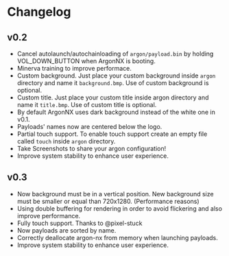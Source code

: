 # Changelog

## v0.2

- Cancel autolaunch/autochainloading of `argon/payload.bin` by holding VOL_DOWN_BUTTON when ArgonNX is booting.
- Minerva training to improve performace.
- Custom background. Just place your custom background inside `argon` directory and name it `background.bmp`. Use of custom background is optional.
- Custom title. Just place your custom title inside argon directory and name it `title.bmp`. Use of custom title is optional.
- By default ArgonNX uses dark background instead of the white one in v0.1.
- Payloads' names now are centered below the logo.
- Partial touch support. To enable touch support create an empty file called `touch` inside `argon` directory.
- Take Screenshots to share your argon configuration! 
- Improve system stability to enhance user experience.

## v0.3

- Now background must be in a vertical position. New background size must be smaller or equal than 720x1280. (Performance reasons)
- Using double buffering for rendering in order to avoid flickering and also improve performance.
- Fully touch support. Thanks to @pixel-stuck
- Now payloads are sorted by name.
- Correctly deallocate argon-nx from memory when launching payloads.
- Improve system stability to enhance user experience.
